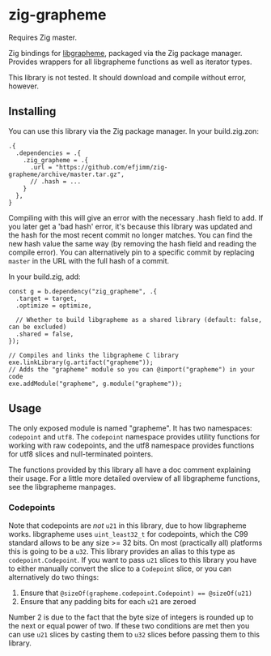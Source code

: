 # zig-grapheme

Requires Zig master.

Zig bindings for [libgrapheme](https://libs.suckless.org/libgrapheme/), packaged
via the Zig package manager.
Provides wrappers for all libgrapheme functions as well as iterator types.

This library is not tested. It should download and compile without error, however.

## Installing

You can use this library via the Zig package manager. In your build.zig.zon:

```zig
.{
  .dependencies = .{
    .zig_grapheme = .{
      .url = "https://github.com/efjimm/zig-grapheme/archive/master.tar.gz",
      // .hash = ...
    }
  },
}
```

Compiling with this will give an error with the necessary .hash field to add.
If you later get a 'bad hash' error, it's because this library was updated and
the hash for the most recent commit no longer matches. You can find the new hash
value the same way (by removing the hash field and reading the compile error).
You can alternatively pin to a specific commit by replacing `master` in the URL
with the full hash of a commit.

In your build.zig, add:

```zig
const g = b.dependency("zig_grapheme", .{
  .target = target,
  .optimize = optimize,

  // Whether to build libgrapheme as a shared library (default: false, can be excluded)
  .shared = false,
});

// Compiles and links the libgrapheme C library
exe.linkLibrary(g.artifact("grapheme"));
// Adds the "grapheme" module so you can @import("grapheme") in your code
exe.addModule("grapheme", g.module("grapheme"));
```

## Usage

The only exposed module is named "grapheme". It has two namespaces: `codepoint`
and `utf8`. The `codepoint` namespace provides utility functions for working with
raw codepoints, and the utf8 namespace provides functions for utf8 slices and
null-terminated pointers.

The functions provided by this library all have a doc comment explaining their
usage. For a little more detailed overview of all libgrapheme functions, see
the libgrapheme manpages.

### Codepoints

Note that codepoints are *not* `u21` in this library, due to how libgrapheme
works. libgrapheme uses `uint_least32_t` for codepoints, which the C99
standard allows to be any size >= 32 bits. On most (practically all) platforms
this is going to be a `u32`. This library provides an alias to this type as
`codepoint.Codepoint`. If you want to pass `u21` slices to this library you
have to either manually convert the slice to a `Codepoint` slice, or you can
alternatively do two things:

1. Ensure that `@sizeOf(grapheme.codepoint.Codepoint) == @sizeOf(u21)`
2. Ensure that any padding bits for each `u21` are zeroed

Number 2 is due to the fact that the byte size of integers is rounded up to
the next or equal power of two. If these two conditions are met then you can
use `u21` slices by casting them to `u32` slices before passing them to this
library.
